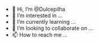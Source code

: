 - 👋 Hi, I’m @Dulcepilha
- 👀 I’m interested in ...
- 🌱 I’m currently learning ...
- 💞️ I’m looking to collaborate on ...
- 📫 How to reach me ...

<!---
Dulcepilha/Dulcepilha is a ✨ special ✨ repository because its `README.md` (this file) appears on your GitHub profile.
You can click the Preview link to take a look at your changes.
